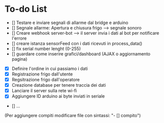 # To-do List 
- [] Testare e inviare segnali di allarme dal bridge e arduino
- [] Segnale allarme: Apertura e chiusura frigo --> segnale sonoro
- [] Creare webhook server-bot --> il server invia i dati al bot per notificare l'errore
- [] creare istanza sensorFeed con i dati ricevuti in process_data()
- [] fix serial number lenght (0-255)
- [] guardare come inserire grafici/dashboard (AJAX o aggiornamento pagina)
- [x] Definire l'ordine in cui passiamo i dati
- [x] Registrazione frigo dall'utente
- [x] Regsitrazione frigo dall'operatore
- [x] Creazione database per tenere traccia dei dati
- [x] Lanciare il server sulla rete wi-fi
- [x] Aggiungere ID arduino ai byte inviati in seriale
- [] ...


(Per aggiungere compiti modificare file con sintassi: "- [] compito") 
